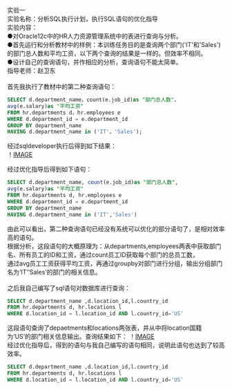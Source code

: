 实验一<br>
实验名称：分析SQL执行计划，执行SQL语句的优化指导<br>
实验内容：<br>
●对Oracle12c中的HR人力资源管理系统中的表进行查询与分析。<br>
●首先运行和分析教材中的样例：本训练任务目的是查询两个部门('IT'和'Sales')的部门总人数和平均工资，以下两个查询的结果是一样的。但效率不相同。<br>
●设计自己的查询语句，并作相应的分析，查询语句不能太简单。<br>
指导老师：赵卫东<br>
<br>
首先我执行了教材中的第二种查询语句：<br>
```SQL
SELECT d.department_name，count(e.job_id)as "部门总人数"，
avg(e.salary)as "平均工资"
FROM hr.departments d，hr.employees e
WHERE d.department_id = e.department_id
GROUP BY department_name
HAVING d.department_name in ('IT'，'Sales');
```
经过sqldeveloper执行后得到如下结果：<br>
！[IMAGE](https://raw.githubusercontent.com/HaurchefantGreystone/oracle/master/img1.png)

经过优化指导后得到如下语句：
```SQL
SELECT d.department_name, count(e.job_id)as "部门总人数",
avg(e.salary)as "平均工资"
FROM hr.departments d, hr.employees e
WHERE d.department_id = e.department_id
GROUP BY department_name
HAVING d.department_name in ('IT','Sales')
```
由此可以看出，第二种查询语句已经没有系统可以优化的部分语句了，是相对效率高的语句。<br>
根据分析，这段语句的大概原理为：从departments,employees两表中获取部门名、所有员工的ID和工资，通过count员工ID获取每个部门的总员工数，<br>
通过avg员工工资获得平均工资，再通过groupby对部门进行分组，输出分组部门名为‘IT’‘Sales’的部门的相关信息。<br>
<br>
之后我自己编写了sql语句对数据库进行查询：
```SQL
SELECT d.department_name ,d.location_id,l.country_id
FROM hr.departments d, hr.locations l
WHERE d.location_id = l.location_id AND l.country_id='US'
```
这段语句查询了depaetments和locations两张表，并从中将location国籍为‘US’的部门相关信息输出。查询结果如下：
！[IMAGE](https://raw.githubusercontent.com/HaurchefantGreystone/oracle/master/img2.png)<br>
经过优化指导后，得到的语句与我自己编写的语句相同，说明此语句也达到了较高效率。
```SQL
SELECT d.department_name ,d.location_id,l.country_id
FROM hr.departments d, hr.locations l
WHERE d.location_id = l.location_id AND l.country_id='US'
```
